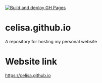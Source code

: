 [![Build and deploy GH Pages](https://github.com/celisa/celisa.github.io/actions/workflows/main.yml/badge.svg?branch=main)](https://github.com/celisa/celisa.github.io/actions/workflows/main.yml) 

# celisa.github.io
A repository for hosting my personal website

# Website link
https://celisa.github.io
